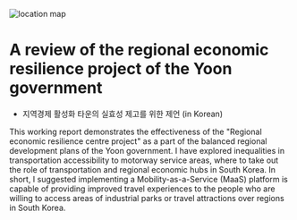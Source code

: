 ![location map](https://user-images.githubusercontent.com/61145109/180333453-99b52a03-151d-43fd-a4fc-56606b23ea08.png)
# A review of the regional economic resilience project of the Yoon government
+ 지역경제 활성화 타운의 실효성 제고를 위한 제언 (in Korean)

This working report demonstrates the effectiveness of the "Regional economic resilience centre project" as a part of the balanced regional development plans of the Yoon government. I have explored inequalities in transportation accessibility to motorway service areas, where to take out the role of transportation and regional economic hubs in South Korea. In short, I suggested implementing a Mobility-as-a-Service (MaaS) platform is capable of providing improved travel experiences to the people who are willing to access areas of industrial parks or travel attractions over regions in South Korea.
